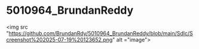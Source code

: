 # 5010964_BrundanReddy

<img src "https://github.com/BrundanRdy/5010964_BrundanReddy/blob/main/Sdlc/Screenshot%202025-07-19%20123652.png" alt ="image">